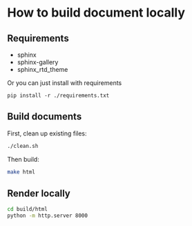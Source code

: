 How to build document locally
================================

Requirements
------------
* sphinx
* sphinx-gallery
* sphinx_rtd_theme

Or you can just install with requirements
```
pip install -r ./requirements.txt
```

Build documents
---------------
First, clean up existing files:
```bash
./clean.sh
```

Then build:
```bash
make html
```

Render locally
--------------
```bash
cd build/html
python -m http.server 8000
```
